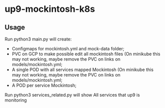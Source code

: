 # up9-mockintosh-k8s

## Usage

Run python3 main.py will create:
  - Configmaps for mockintosh.yml and mock-data folder;
  - PVC on GCP to make possible edit all mockintosh files (On minikube this may not working, maybe remove the PVC on links on models/mockintosh.yml;
  - A single POD with all services mapped Mockintosh (On minikube this may not working, maybe remove the PVC on links on models/mockintosh.yml;
  - A POD per service Mockintosh;
  
 Run python3 services_related.py will show All services that up9 is monitoring

